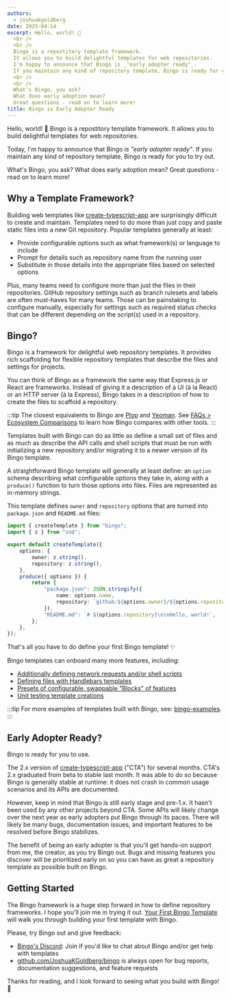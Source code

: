 ```yaml
---
authors:
  - joshuakgoldberg
date: 2025-04-14
excerpt: Hello, world! 💝
  <br />
  <br />
  Bingo is a repostitory template framework.
  It allows you to build delightful templates for web repositories.
  I'm happy to announce that Bingo is _"early adopter ready"_.
  If you maintain any kind of repository template, Bingo is ready for you to try out.
  <br />
  <br />
  What's Bingo, you ask?
  What does early adoption mean?
  Great questions - read on to learn more!
title: Bingo is Early Adopter Ready
---
```


Hello, world! 💝
Bingo is a repostitory template framework.
It allows you to build delightful templates for web repositories.

Today, I'm happy to announce that Bingo is _"early adopter ready"_.
If you maintain any kind of repository template, Bingo is ready for you to try out.

What's Bingo, you ask?
What does early adoption mean?
Great questions - read on to learn more!

## Why a Template Framework?

Building web templates like [create-typescript-app](https:/github.com/JoshuaKGoldberg) are surprisingly difficult to create and maintain.
Templates need to do more than just copy and paste static files into a new Git repository.
Popular templates generally at least:

- Provide configurable options such as what framework(s) or language to include
- Prompt for details such as repository name from the running user
- Substitute in those details into the appropriate files based on selected options

Plus, many teams need to configure more than just the files in their repositories.
GitHub repository settings such as branch rulesets and labels are often must-haves for many teams.
Those can be painstaking to configure manually, especially for settings such as required status checks that can be different depending on the script(s) used in a repository.

## Bingo?

Bingo is a framework for delightful web repository templates.
It provides rich scaffolding for flexible repository templates that describe the files and settings for projects.

You can think of Bingo as a framework the same way that Express.js or React are frameworks.
Instead of giving it a description of a UI (à la React) or an HTTP server (à la Express), Bingo takes in a description of how to create the files to scaffold a repository.

:::tip
The closest equivalents to Bingo are [Plop](https://plopjs.com) and [Yeoman](https://yeoman.io).
See [FAQs > Ecosystem Comparisons](https://www.create.bingo/faqs/#ecosystem-comparisons) to learn how Bingo compares with other tools.
:::

Templates built with Bingo can do as little as define a small set of files and as much as describe the API calls and shell scripts that must be run with initializing a new repository and/or migrating it to a newer version of its Bingo template.

A straightforward Bingo template will generally at least define: an `option` schema describing what configurable options they take in, along with a `produce()` function to turn those options into files.
Files are represented as in-memory strings.

This template defines `owner` and `repository` options that are turned into `package.json` and `README.md` files:

```ts title
import { createTemplate } from "bingo";
import { z } from "zod";

export default createTemplate({
	options: {
		owner: z.string(),
		repository: z.string(),
	},
	produce({ options }) {
		return {
			"package.json": JSON.stringify({
				name: options.name,
				repository: `github:${options.owner}/${options.repository}`,
			}),
			"README.md": `# ${options.repository}\n\nHello, world!`,
		};
	},
});
```

That's all you have to do define your first Bingo template! ✨

Bingo templates can onboard many more features, including:

- [Additionally defining network requests and/or shell scripts](/build/concepts/creations)
- [Defining files with Handlebars templates](/engines/handlebars/about)
- [Presets of configurable, swappable "Blocks" of features](/engines/stratum/about)
- [Unit testing template creations](/build/packages/bingo-testers)

:::tip
For more examples of templates built with Bingo, see: [bingo-examples](https://github.com/bingo-examples).
:::

## Early Adopter Ready?

Bingo is ready for you to use.

The 2.x version of [create-typescript-app](https://github.com/JoshuaKGoldberg/create-typescript-app) ("CTA") for several months.
CTA's 2.x graduated from beta to stable last month.
It was able to do so because Bingo is generally stable at runtime: it does not crash in common usage scenarios and its APIs are documented.

However, keep in mind that Bingo is still early stage and pre-1.x.
It hasn't been used by any other projects beyond CTA.
Some APIs will likely change over the next year as early adopters put Bingo through its paces.
There will likely be many bugs, documentation issues, and important features to be resolved before Bingo stabilizes.

The benefit of being an early adopter is that you'll get hands-on support from me, the creator, as you try Bingo out.
Bugs and missing features you discover will be prioritized early on so you can have as great a repository template as possible built on Bingo.

## Getting Started

The Bingo framework is a huge step forward in how to define repository frameworks.
I hope you'll join me in trying it out.
[Your First Bingo Template](/blog/your-first-bingo-template) will walk you through building your first template with Bingo.

Please, try Bingo out and give feedback:

- [Bingo's Discord](https://discord.gg/Jh85eMGQnV): Join if you'd like to chat about Bingo and/or get help with templates
- [github.com/JoshuaKGoldberg/bingo](https://github.com/JoshuaKGoldberg/bingo) is always open for bug reports, documentation suggestions, and feature requests

Thanks for reading, and I look forward to seeing what you build with Bingo! 💝
